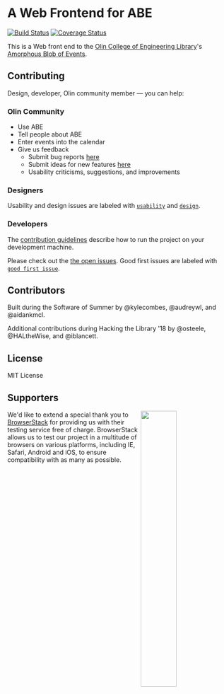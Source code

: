 # A Web Frontend for ABE

[![Build Status](https://travis-ci.org/olin-build/abe-web.svg?branch=dev)](https://travis-ci.org/olin-build/abe-web)
[![Coverage Status](https://coveralls.io/repos/github/olin-build/abe-web/badge.svg?branch=dev)](https://coveralls.io/github/olin-build/abe-web?branch=dev)

This is a Web front end to the [Olin College of Engineering
Library](http://www.olin.build)'s [Amorphous Blob of
Events](https://github.com/olin-build/ABE).

## Contributing

Design, developer, Olin community member — you can help:

### Olin Community

* Use ABE
* Tell people about ABE
* Enter events into the calendar
* Give us feedback
  * Submit bug reports [here][issues]
  * Submit ideas for new features [here][issues]
  * Usability criticisms, suggestions, and improvements

### Designers

Usability and design issues are labeled with
[`usability`](https://github.com/olin-build/abe-web/issues?q=is%3Aopen+is%3Aissue+label%3Ausability)
and
[`design`](https://github.com/olin-build/abe-web/issues?q=is%3Aopen+is%3Aissue+label%3Adesign).

### Developers

The [contribution guidelines](./docs/CONTRIBUTING.md) describe how to run the project on your development machine.

Please check out the [the open issues][issues]. Good first issues are labeled with [`good first issue`][good-first-issue].

## Contributors

Built during the Software of Summer by @kylecombes, @audreywl, and @aidankmcl.

Additional contributions during Hacking the Library '18 by @osteele, @HALtheWise, and @iblancett.

## License

MIT License

## Supporters

<a target="_blank" href="http://browserstack.com/" alt="BrowserStack"><img
align="right"
src="https://bstacksupport.zendesk.com/attachments/token/GVENo6DR01sT3B5jsNRfU0II7/?name=Logo-01.svg"
width="40%"></a>We'd like to extend a special thank you to
[BrowserStack](http://browserstack.com/) for providing us with their testing
service free of charge. BrowserStack allows us to test our project in a
multitude of browsers on various platforms, including IE, Safari, Android and
iOS, to ensure compatibility with as many as possible.

[issues]: https://github.com/olin-build/abe-web/issues
[good-first-issue]: https://github.com/olin-build/abe-web/issues?q=is%3Aopen+is%3Aissue+label%3A%22good+first+issue%22

